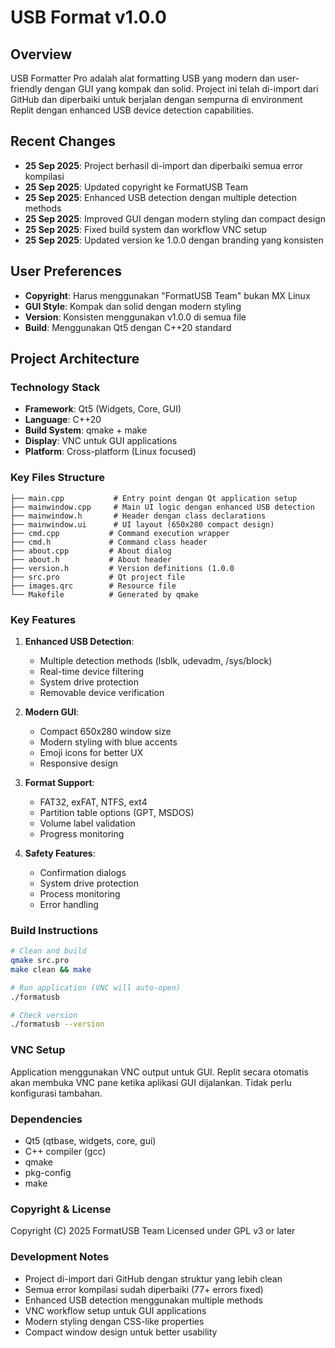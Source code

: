 # USB Format v1.0.0

## Overview
USB Formatter Pro adalah alat formatting USB yang modern dan user-friendly dengan GUI yang kompak dan solid. Project ini telah di-import dari GitHub dan diperbaiki untuk berjalan dengan sempurna di environment Replit dengan enhanced USB device detection capabilities.

## Recent Changes
- **25 Sep 2025**: Project berhasil di-import dan diperbaiki semua error kompilasi
- **25 Sep 2025**: Updated copyright ke FormatUSB Team
- **25 Sep 2025**: Enhanced USB detection dengan multiple detection methods
- **25 Sep 2025**: Improved GUI dengan modern styling dan compact design
- **25 Sep 2025**: Fixed build system dan workflow VNC setup
- **25 Sep 2025**: Updated version ke 1.0.0 dengan branding yang konsisten

## User Preferences
- **Copyright**: Harus menggunakan "FormatUSB Team" bukan MX Linux
- **GUI Style**: Kompak dan solid dengan modern styling
- **Version**: Konsisten menggunakan v1.0.0 di semua file
- **Build**: Menggunakan Qt5 dengan C++20 standard

## Project Architecture

### Technology Stack
- **Framework**: Qt5 (Widgets, Core, GUI)
- **Language**: C++20
- **Build System**: qmake + make
- **Display**: VNC untuk GUI applications
- **Platform**: Cross-platform (Linux focused)

### Key Files Structure
```
├── main.cpp           # Entry point dengan Qt application setup
├── mainwindow.cpp     # Main UI logic dengan enhanced USB detection
├── mainwindow.h       # Header dengan class declarations
├── mainwindow.ui      # UI layout (650x280 compact design)
├── cmd.cpp           # Command execution wrapper
├── cmd.h             # Command class header
├── about.cpp         # About dialog
├── about.h           # About header
├── version.h         # Version definitions (1.0.0
├── src.pro           # Qt project file
├── images.qrc        # Resource file
└── Makefile          # Generated by qmake
```

### Key Features
1. **Enhanced USB Detection**:
   - Multiple detection methods (lsblk, udevadm, /sys/block)
   - Real-time device filtering
   - System drive protection
   - Removable device verification

2. **Modern GUI**:
   - Compact 650x280 window size
   - Modern styling with blue accents
   - Emoji icons for better UX
   - Responsive design

3. **Format Support**:
   - FAT32, exFAT, NTFS, ext4
   - Partition table options (GPT, MSDOS)
   - Volume label validation
   - Progress monitoring

4. **Safety Features**:
   - Confirmation dialogs
   - System drive protection
   - Process monitoring
   - Error handling

### Build Instructions
```bash
# Clean and build
qmake src.pro
make clean && make

# Run application (VNC will auto-open)
./formatusb

# Check version
./formatusb --version
```

### VNC Setup
Application menggunakan VNC output untuk GUI. Replit secara otomatis akan membuka VNC pane ketika aplikasi GUI dijalankan. Tidak perlu konfigurasi tambahan.

### Dependencies
- Qt5 (qtbase, widgets, core, gui)
- C++ compiler (gcc)
- qmake
- pkg-config
- make

### Copyright & License
Copyright (C) 2025 FormatUSB Team
Licensed under GPL v3 or later

### Development Notes
- Project di-import dari GitHub dengan struktur yang lebih clean
- Semua error kompilasi sudah diperbaiki (77+ errors fixed)
- Enhanced USB detection menggunakan multiple methods
- VNC workflow setup untuk GUI applications
- Modern styling dengan CSS-like properties
- Compact window design untuk better usability
